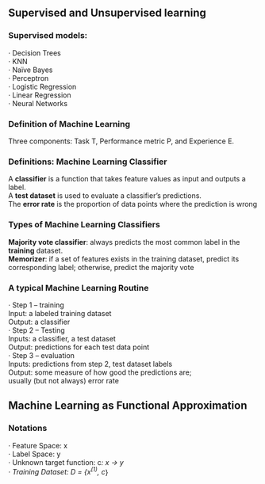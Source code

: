 
## Supervised and Unsupervised learning
### Supervised models:<br>
· Decision Trees<br>
· KNN<br>
· Naïve Bayes<br>
· Perceptron<br>
· Logistic Regression<br>
· Linear Regression<br>
· Neural Networks<br>

### Definition of Machine Learning
Three components: Task T, Performance metric P, and Experience E.

### Definitions: Machine Learning Classifier
A **classifier** is a function that takes feature values as input and outputs a label. <br>
A **test dataset** is used to evaluate a classifier’s predictions. <br>
The **error rate** is the proportion of data points where the prediction is wrong <br>

### Types of Machine Learning Classifiers
**Majority vote classifier**: always predicts the most common label in the **training** dataset. <br>
**Memorizer**: if a set of features exists in the training dataset, predict its corresponding label; otherwise, predict the majority vote <br>

### A typical Machine Learning Routine
· Step 1 – training<br>
    Input: a labeled training dataset <br>
    Output: a classifier<br>
· Step 2 – Testing<br>
    Inputs: a classifier, a test dataset<br>
    Output: predictions for each test data point<br>
· Step 3 – evaluation<br>
    Inputs: predictions from step 2, test dataset labels<br>
    Output: some measure of how good the predictions are;<br>
    usually (but not always) error rate<br>

## Machine Learning as Functional Approximation
### Notations
· Feature Space: x<br>
· Label Space: y<br>
· Unknown target function: c<sup>*</sup>: x -> y<br>
· Training Dataset: D = {x<sup>(1)</sup>, c<sup>*</sup>}
